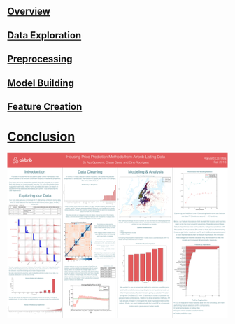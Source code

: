 ## [Overview](../index.md)

## [Data Exploration](../data_exploration/exploration.md)

## [Preprocessing](../preprocessing/cleaning.md)

## [Model Building](../model_building/model.md)

## [Feature Creation](../feature_creation/features.md)

# [Conclusion](../conclusion/conclusion.md)

![png](poster.png)
